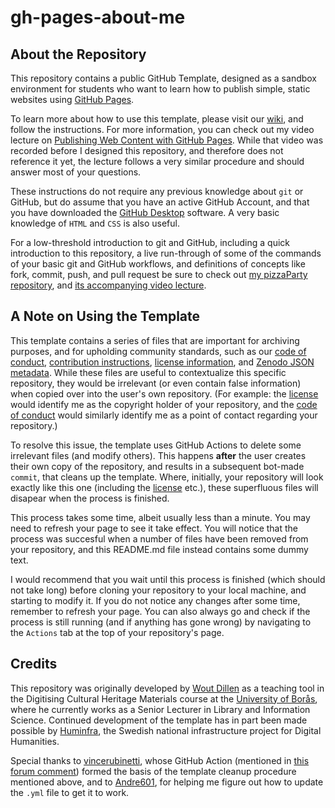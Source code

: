 # gh-pages-about-me

## About the Repository
This repository contains a public GitHub Template, designed as a sandbox environment for students who want to learn how to publish simple, static websites using [GitHub Pages](https://pages.github.com). 

To learn more about how to use this template, please visit our [wiki](https://github.com/SSLIS/gh-pages-about-me/wiki), and follow the instructions. For more information, you can check out my video lecture on [Publishing Web Content with GitHub Pages](https://play.hb.se/media/0_5agfo9py). While that video was recorded before I designed this repository, and therefore does not reference it yet, the lecture follows a very similar procedure and should answer most of your questions.

These instructions do not require any previous knowledge about `git` or GitHub, but do assume that you have an active GitHub Account, and that you have downloaded the [GitHub Desktop](https://desktop.github.com/) software. A very basic knowledge of `HTML` and `CSS` is also useful.

For a low-threshold introduction to git and GitHub, including a quick introduction to this repository, a live run-through of some of the commands of your basic git and GitHub workflows, and definitions of concepts like fork, commit, push, and pull request be sure to check out [my pizzaParty repository](https://github.com/SSLIS/pizzaParty), and [its accompanying video lecture](https://play.hb.se/media/0_mvgov641).

## A Note on Using the Template
This template contains a series of files that are important for archiving purposes, and for upholding community standards, such as our [code of conduct](CODE_OF_CONDUCT.md), [contribution instructions](CONTRIBUTING.md), [license information](LICENSE), and [Zenodo JSON metadata](.zenodo.json). While these files are useful to contextualize this specific repository, they would be irrelevant (or even contain false information) when copied over into the user's own repository. (For example: the [license](LICENSE) would identify me as the copyright holder of your repository, and the [code of conduct](CODE_OF_CONDUCT.md) would similarly identify me as a point of contact regarding your repository.)

To resolve this issue, the template uses GitHub Actions to delete some irrelevant files (and modify others). This happens **after** the user creates their own copy of the repository, and results in a subsequent bot-made `commit`, that cleans up the template. Where, initially, your repository will look exactly like this one (including the [license](LICENSE) etc.), these superfluous files will disapear when the process is finished. 

This process takes some time, albeit usually less than a minute. You may need to refresh your page to see it take effect. You will notice that the process was succesful when a number of files have been removed from your repository, and this README.md file instead contains some dummy text.

I would recommend that you wait until this process is finished (which should not take long) before cloning your repository to your local machine, and starting to modify it. If you do not notice any changes after some time, remember to refresh your page. You can also always go and check if the process is still running (and if anything has gone wrong) by navigating to the `Actions` tab at the top of your repository's page.

## Credits
This repository was originally developed by [Wout Dillen](https://github.com/WoutDLN) as a teaching tool in the Digitising Cultural Heritage Materials course at the [University of Borås](https://www.hb.se/), where he currently works as a Senior Lecturer in Library and Information Science. Continued development of the template has in part been made possible by [Huminfra](https://www.huminfra.se), the Swedish national infrastructure project for Digital Humanities.

Special thanks to [vincerubinetti](https://github.com/vincerubinetti), whose GitHub Action (mentioned in [this forum comment](https://github.com/orgs/community/discussions/22183#discussioncomment-4585507)) formed the basis of the template cleanup procedure mentioned above, and to [Andre601](https://github.com/Andre601), for helping me figure out how to update the `.yml` file to get it to work.